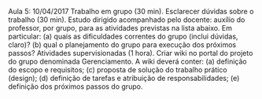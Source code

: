 Aula 5: 10/04/2017
Trabalho em grupo (30 min).
Esclarecer dúvidas sobre o trabalho (30 min).
Estudo dirigido acompanhado pelo docente: auxílio do professor, por grupo, para as atividades previstas na lista abaixo. Em particular: (a) quais as dificuldades correntes do grupo (inclui dúvidas, claro)? (b) qual o planejamento do grupo para execução dos próximos passos?
Atividades supervisionadas (1 hora). Criar wiki no portal do projeto do grupo denominada Gerenciamento. A wiki deverá conter: (a) definição do escopo e requisitos; (c) proposta de solução do trabalho prático (design); (d) definição de tarefas e atribuição de responsabilidades; (e) definição dos próximos passos do grupo.

